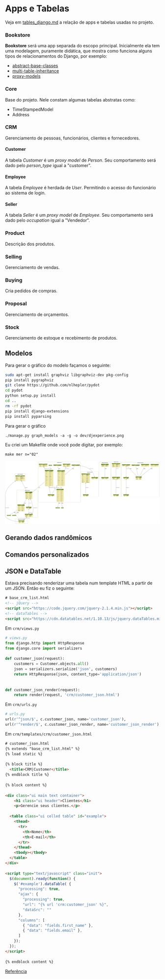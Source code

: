 # Apps e Tabelas

Veja em [tables_django.md][0] a relação de apps e tabelas usadas no projeto.

### Bookstore

**Bookstore** será uma app separada do escopo principal. Inicialmente ela tem uma modelagem, puramente didática, que mostra como funciona alguns tipos de relacionamentos do Django, por exemplo:

* [abstract-base-classes][1]
* [multi-table-inheritance][2]
* [proxy-models][3]

### Core

Base do projeto. Nele constam algumas tabelas abstratas como:

* TimeStampedModel
* Address

### CRM

Gerenciamento de pessoas, funcionários, clientes e fornecedores.

#### Customer

A tabela *Customer* é um *proxy model* de *Person*. Seu comportamento será dado pelo *person_type* igual a "customer".

#### Employee

A tabela *Employee* é herdada de *User*. Permitindo o acesso do funcionário ao sistema de login.

#### Seller

A tabela *Seller* é um *proxy model* de *Employee*. Seu comportamento será dado pelo *occupation* igual a "Vendedor".


### Product

Descrição dos produtos.

### Selling

Gerenciamento de vendas.

### Buying

Cria pedidos de compras.

### Proposal

Gerenciamento de orçamentos.

### Stock

Gerenciamento de estoque e recebimento de produtos.






## Modelos

Para gerar o gráfico do modelo façamos o seguinte:

```bash
sudo apt-get install graphviz libgraphviz-dev pkg-config
pip install pygraphviz
git clone https://github.com/nlhepler/pydot
cd pydot
python setup.py install
cd ..
rm -rf pydot
pip install django-extensions
pip install pyparsing
```

Para gerar o gráfico

```console
./manage.py graph_models -a -g -o dev/djexperience.png
```

Eu criei um Makefile onde você pode digitar, por exemplo:

```console
make mer n="02"
```

![mer](dj-exp04.png)

## Gerando dados randômicos

## Comandos personalizados

## JSON e DataTable

Estava precisando renderizar uma tabela num template HTML a partir de um JSON. Então eu fiz o seguinte:

```html
# base_crm_list.html
<!-- jQuery -->
<script src="https://code.jquery.com/jquery-2.1.4.min.js"></script>
<!-- dataTables -->
<script src="https://cdn.datatables.net/1.10.13/js/jquery.dataTables.min.js"></script>
```

Em `crm/views.py`

```python
# views.py
from django.http import HttpResponse
from django.core import serializers

def customer_json(request):
    customers = Customer.objects.all()
    json = serializers.serialize('json', customers)
    return HttpResponse(json, content_type='application/json')


def customer_json_render(request):
    return render(request, 'crm/customer_json.html')
```

Em `crm/urls.py`

```python
# urls.py
url(r'^json/$', c.customer_json, name='customer_json'),
url(r'^render/$', c.customer_json_render, name='customer_json_render'),
```

Em `crm/templates/crm/customer_json.html`

```html
# customer_json.html
{% extends "base_crm_list.html" %}
{% load static %}

{% block title %}
  <title>CRM|Customer</title>
{% endblock title %}

{% block content %}

<div class="ui main text container">
    <h1 class="ui header">Clientes</h1>
    <p>Gerencie seus clientes.</p>

  <table class="ui celled table" id="example">
    <thead>
      <tr>
        <th>Nome</th>
        <th>E-mail</th>
      </tr>
    </thead>
    <tbody></tbody>
  </table>
</div>

<script type="text/javascript" class="init">
  $(document).ready(function() {
    $('#example').dataTable( {
      "processing": true,
      "ajax": {
        "processing": true,
        "url": "{% url 'crm:customer_json' %}",
        "dataSrc": ""
      },
      "columns": [
        { "data": "fields.first_name" },
        { "data": "fields.email" },
      ]
    });
  });
</script>

{% endblock content %}
```

[Referência][4]

[0]: https://github.com/rg3915/django-experience/blob/master/dev/tables_django.md
[1]: https://docs.djangoproject.com/en/1.9/topics/db/models/#abstract-base-classes
[2]: https://docs.djangoproject.com/en/1.9/topics/db/models/#multi-table-inheritance
[3]: https://docs.djangoproject.com/en/1.9/topics/db/models/#proxy-models
[4]: http://codeshard.github.io/datatables-and-django-finally-with-ajax.html